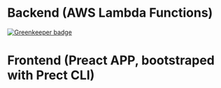 # Backend (AWS Lambda Functions)

[![Greenkeeper badge](https://badges.greenkeeper.io/AvraamMavridis/news-aggregator-pwa.svg)](https://greenkeeper.io/)


# Frontend (Preact APP, bootstraped with Prect CLI)

